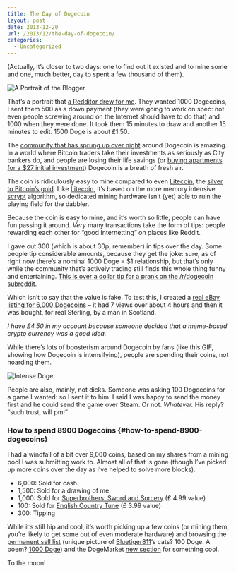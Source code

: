 ```yaml
---
title: The Day of Dogecoin
layout: post
date: 2013-12-20
url: /2013/12/the-day-of-dogecoin/
categories:
  - Uncategorized
---
```

(Actually, it&rsquo;s closer to two days: one to find out it existed and to mine some and one, much better, day to spent a few thousand of them).

![A Portrait of the Blogger][1]

That&rsquo;s a portrait that [a Redditor drew for me][2]. They wanted 1000 Dogecoins, I sent them 500 as a down payment (they were going to work on spec: not even people screwing around on the Internet should have to do that) and 1000 when they were done. It took them 15 minutes to draw and another 15 minutes to edit. 1500 Doge is about &pound;1.50.

The [community that has sprung up over night][3] around Dogecoin is amazing. In a world where Bitcoin traders take their investments as seriously as City bankers do, and people are losing their life savings (or [buying apartments for a $27 initial investment][4]) Dogecoin is a breath of fresh air.

The coin is ridiculously easy to mine compared to even [Litecoin][5], the [silver to Bitcoin&rsquo;s gold][6]. Like [Litecoin][5], it&rsquo;s based on the more memory intensive [scrypt][7] algorithm, so dedicated mining hardware isn&rsquo;t (yet) able to ruin the playing field for the dabbler.

Because the coin is easy to mine, and it&rsquo;s worth so little, people can have fun passing it around. _Very_ many transactions take the form of tips: people rewarding each other for &ldquo;good Internetting&rdquo; on places like Reddit.

I gave out 300 (which is about 30p, remember) in tips over the day. Some people tip considerable amounts, because they get the joke: sure, as of right now there&rsquo;s a nominal 1000 Doge = $1 relationship, but that&rsquo;s only while the community that&rsquo;s actively trading still finds this whole thing funny and entertaining. [This is over a dollar tip for a prank on the /r/dogecoin subreddit][8].

Which isn&rsquo;t to say that the value is fake. To test this, I created a [real eBay listing for 6,000 Dogecoins][9] &#8211; it had 7 views over about 4 hours and then it was bought, for real Sterling, by a man in Scotland.

_I have &pound;4.50 in my account because someone decided that a meme-based crypto currency was a good idea._

While there&rsquo;s lots of boosterism around Dogecoin by fans (like this GIF, showing how Dogecoin is intensifying), people are spending their coins, not hoarding them.

![Intense Doge][10]

People are also, mainly, not dicks. Someone was asking 100 Dogecoins for a game I wanted: so I sent it to him. I said I was happy to send the money first and he could send the game over Steam. Or not. _Whatever._ His reply? &ldquo;such trust, will pm!&rdquo;

### How to spend 8900 Dogecoins {#how-to-spend-8900-dogecoins}

I had a windfall of a bit over 9,000 coins, based on my shares from a mining pool I was submitting work to. Almost all of that is gone (though I&rsquo;ve picked up more coins over the day as I&rsquo;ve helped to solve more blocks).

  * 6,000: Sold for cash.
  * 1,500: Sold for a drawing of me.
  * 1,000: Sold for [Superbrothers: Sword and Sorcery][11] (&pound; 4.99 value)
  * 100: Sold for [English Country Tune][12] (&pound; 3.99 value)
  * 300: Tipping

While it&rsquo;s still hip and cool, it&rsquo;s worth picking up a few coins (or mining them, you&rsquo;re likely to get some out of even moderate hardware) and browsing the [permanent sell list][13] (unique picture of [Bluetiger811][14]&lsquo;s cats? 100 Doge. A poem? [1000 Doge][15]) and the DogeMarket [new section][16] for something cool.

To the moon!

 [1]: https://i.imgur.com/iSLg5Ea.png
 [2]: http://www.reddit.com/r/dogemarket/comments/1t98ez/wts_drawings_for_doge/
 [3]: http://www.reddit.com/r/dogecoin
 [4]: http://www.theguardian.com/technology/2013/oct/29/bitcoin-forgotten-currency-norway-oslo-home
 [5]: http://www.litecoin.org/
 [6]: http://www.coindesk.com/litecoin-silver-bitcoins-gold/
 [7]: http://en.wikipedia.org/wiki/Scrypt
 [8]: http://www.reddit.com/r/dogecoin/comments/1t8v5n/please_sticky_1800273talk_8255_it_will_absolutely/ce5oinu
 [9]: http://www.ebay.co.uk/itm/191008219331
 [10]: https://i.imgur.com/c2k3aS5.gif
 [11]: http://store.steampowered.com/app/204060/
 [12]: http://store.steampowered.com/app/207570/
 [13]: http://www.reddit.com/r/dogemarket/comments/1t2e4y/permanent_sell_list/
 [14]: http://www.reddit.com/user/Bluetiger811
 [15]: http://www.reddit.com/r/dogemarket/comments/1t2e4y/permanent_sell_list/ce593ii
 [16]: http://www.reddit.com/r/dogemarket/new



